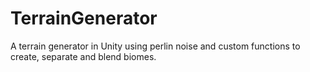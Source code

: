 # TerrainGenerator

A terrain generator in Unity using perlin noise and custom functions to create, separate and blend biomes.
